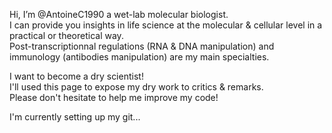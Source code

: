 Hi, I’m @AntoineC1990 a wet-lab molecular biologist.  
I can provide you insights in life science at the molecular & cellular level in a practical or theoretical way.   
Post-transcriptionnal regulations (RNA & DNA manipulation) and immunology (antibodies manipulation) are my main specialties. 

I want to become a dry scientist!  
I'll used this page to expose my dry work to critics & remarks.   
Please don't hesitate to help me improve my code!

I'm currently setting up my git...

<!---
AntoineC1990/AntoineC1990 is a ✨ special ✨ repository because its `README.md` (this file) appears on your GitHub profile.
You can click the Preview link to take a look at your changes.
--->
